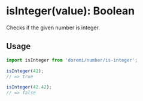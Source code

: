 # isInteger(value): Boolean

Checks if the given number is integer.

## Usage

```js
import isInteger from 'doremi/number/is-integer';

isInteger(42);
// => true

isInteger(42.42);
// => false
```
